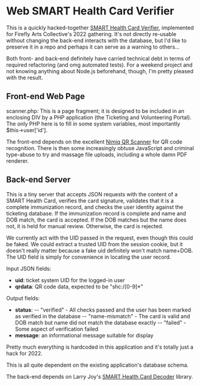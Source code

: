 # Web SMART Health Card Verifier

This is a quickly hacked-together [SMART Health Card
Verifier](https://smarthealth.cards/en/), implemented for Firefly Arts
Collective's 2022 gathering.  It's not directly re-usable without
changing the back-end interacts with the database, but I'd like to
preserve it in a repo and perhaps it can serve as a warning to
others...

Both front- and back-end definitely have carried technical debt in
terms of required refactoring (and omg automated tests). For a weekend
project and not knowing anything about Node.js beforehand, though, I'm
pretty pleased with the result.


## Front-end Web Page

scanner.php: This is a page fragment; it is designed to be included in
an enclosing DIV by a PHP application (the Ticketing and Volunteering
Portal).  The only PHP here is to fill in some system variables, most
importantly $this->user['id'].

The front-end depends on the excellent [Nimiq QR
Scanner](https://github.com/nimiq/qr-scanner) for QR code recognition.
There is then some increasingly obtuse JavaScript and criminal
type-abuse to try and massage file uploads, including a whole damn PDF
renderer.


## Back-end Server

This is a tiny server that accepts JSON requests with the content
of a SMART Health Card, verifies the card signature, validates that
it is a complete immunization record, and checks the user identity
against the ticketing database.  If the immunization record is
complete and name and DOB match, the card is accepted.  If the DOB
matches but the name does not, it is held for manual
review. Otherwise, the card is rejected.

We currently act with the UID passed in the request, even though
this could be faked.  We could extract a trusted UID from the
session cookie, but it doesn't really matter because a fake uid
definitely won't match name+DOB. The UID field is simply for
convenience in locating the user record.

Input JSON fields:
- **uid**:     ticket system UID for the logged-in user
- **qrdata**:  QR code data, expected to be "shc:/[0-9]*"

Output fields:
- **status**:
-- "verified" - All checks passed and the user has been marked as
   verified in the database
-- "name-mismatch" - The card is valid and DOB match but name did not
   match the database exactly
-- "failed"   - Some aspect of verification failed
- **message**: an informational message suitable for display

Pretty much everything is hardcoded in this application and it's
totally just a hack for 2022.

This is all quite dependent on the existing application's database
schema.

The back-end depends on Larry Joy's [SMART Health Card
Decoder](https://github.com/smart-on-fhir/smart-health-card-decoder)
library.
